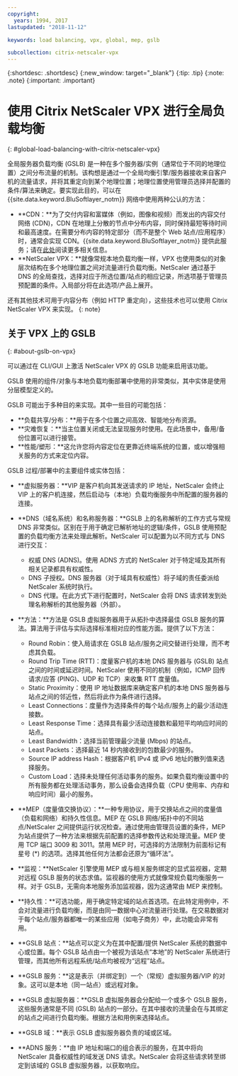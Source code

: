 ```yaml
---
copyright:
  years: 1994, 2017
lastupdated: "2018-11-12"

keywords: load balancing, vpx, global, mep, gslb

subcollection: citrix-netscaler-vpx
---
```


{:shortdesc: .shortdesc}
{:new_window: target="_blank"}
{:tip: .tip}
{:note: .note}
{:important: .important}

# 使用 Citrix NetScaler VPX 进行全局负载均衡
{: #global-load-balancing-with-citrix-netscaler-vpx}

全局服务器负载均衡 (GSLB) 是一种在多个服务器/实例（通常位于不同的地理位置）之间分布流量的机制。该构想是通过一个全局均衡引擎/服务器接收来自客户机的流量请求，并将其重定向到某个地理位置；地理位置使用管理员选择并配置的条件/算法来确定。要实现此目的，可以在 {{site.data.keyword.BluSoftlayer_notm}} 网络中使用两种公认的方法：

* **CDN：**为了交付内容和富媒体（例如，图像和视频）而发出的内容交付网络 (CDN)，CDN 在地理上分散的节点中分布内容，同时保持最短等待时间和最高速度。在需要分布内容的特定部分（而不是整个 Web 站点/应用程序）时，通常会实现 CDN。{{site.data.keyword.BluSoftlayer_notm}} 提供此服务；请在[此处](/docs/infrastructure/CDN?topic=CDN-getting-started)阅读更多相关信息。
* **NetScaler VPX：**就像常规本地负载均衡一样，VPX 也使用类似的对象层次结构在多个地理位置之间对流量进行负载均衡。NetScaler 通过基于 DNS 的全局查找，选择对应于所选位置/站点的相应记录，所选项基于管理员预配置的条件。入局部分将在此选项/产品上展开。

还有其他技术可用于内容分布（例如 HTTP 重定向），这些技术也可以使用 Citrix NetScaler VPX 来实现。
{: note}

## 关于 VPX 上的 GSLB
{: #about-gslb-on-vpx}

可以通过在 CLI/GUI 上激活 NetScaler VPX 的 GSLB 功能来启用该功能。

GSLB 使用的组件/对象与本地负载均衡部署中使用的非常类似，其中实体是使用分层模型定义的。

GSLB 可能出于多种目的来实现。其中一些目的可能包括：

* **负载共享/分布：**用于在多个位置之间高效、智能地分布资源。
* **灾难恢复：**当主位置关闭或无法呈现服务时使用。在此场景中，备用/备份位置可以进行接管。
* **性能/塑形：**这允许您将内容定位在更靠近终端系统的位置，或以增强相关服务的方式来定位内容。

GSLB 过程/部署中的主要组件或实体包括：

* **虚拟服务器：**VIP 是客户机向其发送请求的 IP 地址，NetScaler 会终止 VIP 上的客户机连接，然后启动与（本地）负载均衡服务中所配置的服务器的连接。
* **DNS（域名系统）和名称服务器：**GSLB 上的名称解析的工作方式与常规 DNS 非常类似。区别在于用于确定已解析地址的逻辑/条件，GSLB 使用预配置的负载均衡方法来处理此解析。NetScaler 可以配置为以不同方式与 DNS 进行交互：
	* 权威 DNS (ADNS)。使用 ADNS 方式的 NetScaler 对于特定域及其所有相关记录都具有权威性。
	* DNS 子授权。DNS 服务器（对于域具有权威性）将子域的责任委派给 NetScaler 系统时执行。
	* DNS 代理。在此方式下进行配置时，NetScaler 会将 DNS 请求转发到处理名称解析的其他服务器（外部）。
* **方法：**方法是 GSLB 虚拟服务器用于从拓扑中选择最佳 GSLB 服务的算法。算法用于评估与实际选择标准相对应的性能方面。提供了以下方法：
  * Round Robin：使入局请求在 GSLB 站点/服务之间交替进行处理，而不考虑其负载。
  * Round Trip Time (RTT)：度量客户机的本地 DNS 服务器与 (GSLB) 站点之间的时间或延迟时间。NetScaler 使用不同的机制（例如，ICMP 回传请求/应答 (PING)、UDP 和 TCP）来收集 RTT 度量值。
  * Static Proximity：使用 IP 地址数据库来确定客户机的本地 DNS 服务器与站点之间的邻近性，然后将此作为条件进行选择。
  * Least Connections：度量作为选择条件的每个站点/服务上的最少活动连接数。
  * Least Response Time：选择具有最少活动连接数和最短平均响应时间的站点。
  * Least Bandwidth：选择当前管理最少流量 (Mbps) 的站点。
  * Least Packets：选择最近 14 秒内接收到的包数最少的服务。
  * Source IP address Hash：根据客户机 IPv4 或 IPv6 地址的散列值来选择服务。
  * Custom Load：选择未处理任何活动事务的服务。如果负载均衡设置中的所有服务都在处理活动事务，那么设备会选择负载（CPU 使用率、内存和响应时间）最小的服务。

* **MEP（度量值交换协议）：**一种专用协议，用于交换站点之间的度量值（负载和网络）和持久性信息。MEP 在 GSLB 网络/拓扑中的不同站点/NetScaler 之间提供运行状况检查。通过使用由管理员设置的条件，MEP 为站点提供了一种方法来根据先前配置的选择参数传达和处理流量。MEP 使用 TCP 端口 3009 和 3011。禁用 MEP 时，可选择的方法限制为前面标记有星号 (*) 的选项。选择其他任何方法都会还原为“循环法”。
* **监视：**NetScaler 引擎使用 MEP 或与相关服务绑定的显式监视器，定期对远程 GSLB 服务的状态求值。监视器的使用方式就像常规负载均衡服务一样。对于 GSLB，无需向本地服务添加监视器，因为这通常由 MEP 来控制。
* **持久性：**可选功能，用于确定特定域的站点首选项。在此特定用例中，不会对流量进行负载均衡，而是由同一数据中心对流量进行处理。在交易数据对于每个站点/服务器都唯一的某些应用（如电子商务）中，此功能会非常有用。
* **GSLB 站点：**站点可以定义为在其中配置/提供 NetScaler 系统的数据中心或位置。每个 GSLB 站点由一个被视为该站点“本地”的 NetScaler 系统进行管理，而其他所有远程系统/站点均被视为“远程”站点。
* **GSLB 服务：**这是表示（并绑定到）一个（常规）虚拟服务器/VIP 的对象。这可以是本地（同一站点）或远程对象。
* **GSLB 虚拟服务器：**GSLB 虚拟服务器会分配给一个或多个 GSLB 服务，这些服务通常是不同 (GSLB) 站点的一部分。在其中接收的流量会在与其绑定的站点之间进行负载均衡。根据方法和用例来选择站点。
* **GSLB 域：**表示 GSLB 虚拟服务器负责的域或区域。
* **ADNS 服务：**由 IP 地址和端口的组合表示的服务，在其中将向 NetScaler 具备权威性的域发送 DNS 请求。NetScaler 会将这些请求转至绑定到该域的 GSLB 虚拟服务器，以获取响应。
